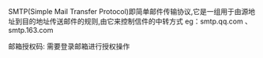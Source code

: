 SMTP(Simple Mail Transfer Protocol)即简单邮件传输协议,它是一组用于由源地址到目的地址传送邮件的规则,由它来控制信件的中转方式
eg：smtp.qq.com 、 	smtp.163.com

邮箱授权码: 需要登录邮箱进行授权操作